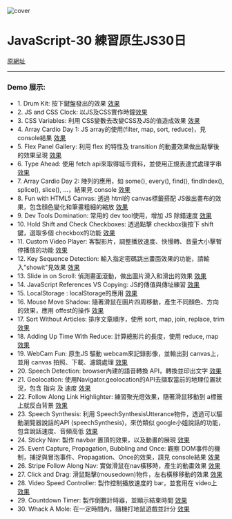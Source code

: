 ![cover](https://camo.githubusercontent.com/07ca65497065dd926bd889c53b7b7652f8ef3cbc4320739cf7ebed3c4d34cb2d/68747470733a2f2f6a61766173637269707433302e636f6d2f696d616765732f4a53332d736f6369616c2d73686172652e706e67) 
# JavaScript-30 練習原生JS30日  
[原網址](https://github.com/wesbos/JavaScript30)

* * *

### Demo 展示:

*   1\. Drum Kit: 按下鍵盤發出的效果 [效果](https://yang-tj.github.io/JavaScript-30/01.%20Drum%20Kit/index.html)
*   2\. JS and CSS Clock: 以JS及CSS實作時鐘[效果](https://yang-tj.github.io/JavaScript-30/02.%20JS%20and%20CSS%20Clock/index.html)
*   3\. CSS Variables: 利用 CSS變數去改變CSS及JS的值造成效果 [效果](https://yang-tj.github.io/JavaScript-30/03.%20CSS%20Variables/index.html)
*   4\. Array Cardio Day 1: JS array的使用(filter, map, sort, reduce)，見 console結果 [效果](https://yang-tj.github.io/JavaScript-30/04.%20Array%20Cardio/index.html)
*   5\. Flex Panel Gallery: 利用 flex 的特性及 transition 的動畫效果做出點擊後的效果呈現 [效果](https://yang-tj.github.io/JavaScript-30/05.%20Flex%20Panel%20Gallery/index.html)
*   6\. Type Ahead: 使用 fetch api來取得城市資料，並使用正規表達式處理字串 [效果](https://yang-tj.github.io/JavaScript-30/06.%20Type%20Ahead/index.html)
*   7\. Array Cardio Day 2: 陣列的應用，如 some(), every(), find(), findIndex(), splice(), slice(), ...，結果見 console [效果](https://yang-tj.github.io/JavaScript-30/07.%20Array%20Cario%202/index.html)
*   8\. Fun with HTML5 Canvas: 透過 html的 canvas標籤搭配 JS做出畫布的效果，包含顏色變化和筆畫粗細的縮放 [效果](https://yang-tj.github.io/JavaScript-30/08.%20Fun%20With%20HTML5%20Canvas/index.html)
*   9\. Dev Tools Domination: 常用的 dev tool使用，增加 JS 除錯速度 [效果](https://yang-tj.github.io/JavaScript-30/09.%20Dev%20Tools%20Domination/index.html)
*   10\. Hold Shift and Check Checkboxes: 透過點擊 checkbox後按下 shift鍵，選取多個 checkbox的功能 [效果](https://yang-tj.github.io/JavaScript-30/10.%20Hold%20Shift%20and%20Check%20Checkboxes/index.html)
*   11\. Custom Video Player: 客製影片，調整播放速度、快慢轉、音量大小擊暫停播放的功能 [效果](https://yang-tj.github.io/JavaScript-30/11.%20Custom%20Video%20Player/index.html)
*   12\. Key Sequence Detection: 輸入指定密碼跳出畫面效果的功能，請輸入"showit"見效果 [效果](https://yang-tj.github.io/JavaScript-30/12.%20Key%20Sequence%20Detection/index.html)
*   13\. Slide in on Scroll: 偵測畫面滾動，做出圖片滑入和滑出的效果 [效果](https://yang-tj.github.io/JavaScript-30/13.%20Slide%20in%20on%20Scroll/index.html)
*   14\. JavaScript References VS Copying: JS的傳值與傳址練習 [效果](https://yang-tj.github.io/JavaScript-30/14.%20JavaScript%20References%20VS%20Copying/index.html)
*   15\. LocalStorage : localStorage的應用 [效果](https://yang-tj.github.io/JavaScript-30/15.%20LocalStorage/index.html)
*   16\. Mouse Move Shadow: 隨著滑鼠在圖片四周移動，產生不同顏色、方向的效果，應用 offest的操作 [效果](https://yang-tj.github.io/JavaScript-30/16.%20Mouse%20Move%20Shadow/index.html)
*   17\. Sort Without Articles: 排序文章順序，使用 sort, map, join, replace, trim [效果](https://yang-tj.github.io/JavaScript-30/17.%20Sort%20Without%20Articles/index.html)
*   18\. Adding Up Time With Reduce: 計算總影片的長度，使用 reduce, map [效果](https://yang-tj.github.io/JavaScript-30/18.%20Adding%20Up%20Times%20with%20Reduce/index.html)
*   19\. WebCam Fun: 原生JS 驅動 webcam來記錄影像，並輸出到 canvas上， 並用 canvas 拍照、下載、濾鏡處理 [效果](https://yang-tj.github.io/JavaScript-30/19.%20Webcam%20Fun/index.html)
*   20\. Speech Detection: browser內建的語音轉換 API，轉換並印出文字 [效果](https://yang-tj.github.io/JavaScript-30/20.%20Speech%20Detection/index.html)
*   21\. Geolocation: 使用Navigator.geolocation的API去擷取當前的地理位置狀況，包含 指向 及 速度 [效果](https://yang-tj.github.io/JavaScript-30/21.%20Geolocation/index.html)
*   22\. Follow Along Link Highlighter: 練習聚光燈效果，隨著滑鼠移動到 a標籤上就反白背景 [效果](https://yang-tj.github.io/JavaScript-30/22.%20Follow%20Along%20Link%20Highlighter/index.html)
*   23\. Speech Synthesis: 利用 SpeechSynthesisUtterance物件，透過可以驅動瀏覽器說話的API (speechSynthesis)，來仿類似 google小姐說話的功能，包含說話速度、音頻高低 [效果](https://yang-tj.github.io/JavaScript-30/23.%20Speech%20Synthesis/index.html)
*   24\. Sticky Nav: 製作 navbar 置頂的效果，以及動畫的展現 [效果](https://yang-tj.github.io/JavaScript-30/24.%20Sticky%20Nav/index.html)
*   25\. Event Capture, Propagation, Bubbling and Once: 觀察 DOM事件的機制，捕捉與冒泡事件、Propagation、Once的效果，請見 console結果 [效果](https://yang-tj.github.io/JavaScript-30/25.%20Event%20Capture,%20Propagation,%20Bubbling%20and%20Once/index.html)
*   26\. Stripe Follow Along Nav: 實做滑鼠在nav橫移時，產生的動畫效果 [效果](https://yang-tj.github.io/JavaScript-30/26.%20Stripe%20Follow%20Along%20Nav/index.html)
*   27\. Click and Drag: 滑鼠點擊(mousedown)物件，左右橫移移動的效果 [效果](https://yang-tj.github.io/JavaScript-30/27.%20Click%20and%20Drag/index.html)
*   28\. Video Speed Controller: 製作控制播放速度的 bar，並套用在 video上 [效果](https://yang-tj.github.io/JavaScript-30/28.%20Video%20Speed%20Controller/index.html)
*   29\. Countdown Timer: 製作倒數計時器，並顯示結束時間 [效果](https://yang-tj.github.io/JavaScript-30/29.%20Countdown%20Timer/index.html)
*   30\. Whack A Mole: 在一定時間內，隨機打地鼠遊戲並計分 [效果](https://yang-tj.github.io/JavaScript-30/30.%20Whack%20A%20Mole/index.html)
